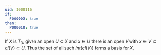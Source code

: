 ```yaml
---
uid: I000116
if:
  P000005: true
then:
  P000010: true
---
```


If $X$ is $T_3$, given an open $U \subset X$ and $x \in U$ there is an open $V$ with $x \in V \subset cl(V) \subset U$. Thus the set of all such $int(cl(V))$ forms a basis for $X$.

